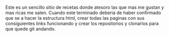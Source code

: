 Este es un sencillo sitio de recetas donde atesoro las que mas me gustan y mas ricas me salen.
Cuando este terminado deberia de haber confirmado que se a hacer la estructura html, crear todas las paginas con sus consiguientes links funcionando y crear los repositorios y clonarlos para que quede git andando.